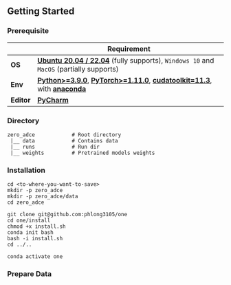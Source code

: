 
## Getting Started
### Prerequisite

|            | Requirement                                                                                                                                                                                                                                          |
|------------|------------------------------------------------------------------------------------------------------------------------------------------------------------------------------------------------------------------------------------------------------|
| **OS**     | [**Ubuntu 20.04 / 22.04**](https://ubuntu.com/download/desktop) (fully supports), `Windows 10` and `MacOS` (partially supports)                                                                                                                      |
| **Env**    | [**Python>=3.9.0**](https://www.python.org/), [**PyTorch>=1.11.0**](https://pytorch.org/get-started/locally/), [**cudatoolkit=11.3**](https://pytorch.org/get-started/locally/), with [**anaconda**](https://www.anaconda.com/products/distribution) |
| **Editor** | [**PyCharm**](https://www.jetbrains.com/pycharm/download)                                                                                                                                                                                            |

### Directory
```text
zero_adce            # Root directory
 |__ data            # Contains data
 |__ runs            # Run dir
 |__ weights         # Pretrained models weights
```

### Installation
```shell
cd <to-where-you-want-to-save>
mkdir -p zero_adce
mkdir -p zero_adce/data
cd zero_adce

git clone git@github.com:phlong3105/one
cd one/install
chmod +x install.sh
conda init bash
bash -i install.sh
cd ../..

conda activate one
```

### Prepare Data
